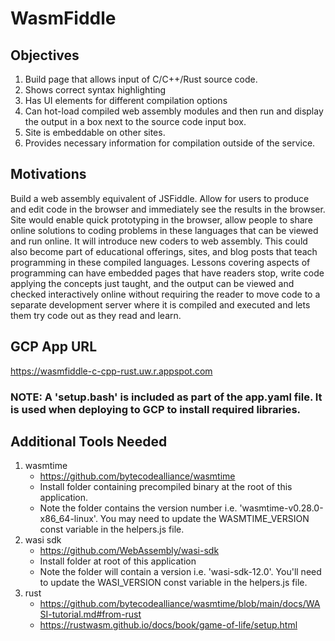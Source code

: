 # WasmFiddle

## Objectives

1. Build page that allows input of C/C++/Rust source code.
2. Shows correct syntax highlighting
3. Has UI elements for different compilation options
4. Can hot-load compiled web assembly modules and then run and display the output in a box next to the source code input box.
5. Site is embeddable on other sites.
6. Provides necessary information for compilation outside of the service.

## Motivations

Build a web assembly equivalent of JSFiddle. Allow for users to produce and edit code in the browser and immediately see the results in the browser. Site would enable quick prototyping in the browser, allow people to share online solutions to coding problems in these languages that can be viewed and run online. It will introduce new coders to web assembly. This could also become part of educational offerings, sites, and blog posts that teach programming in these compiled languages. Lessons covering aspects of programming can have embedded pages that have readers stop, write code applying the concepts just taught, and the output can be viewed and checked interactively online without requiring the reader to move code to a separate development server where it is compiled and executed and lets them try code out as they read and learn.

## GCP App URL

https://wasmfiddle-c-cpp-rust.uw.r.appspot.com

### NOTE: A 'setup.bash' is included as part of the app.yaml file. It is used when deploying to GCP to install required libraries.

## Additional Tools Needed

1. wasmtime
    - https://github.com/bytecodealliance/wasmtime
	- Install folder containing precompiled binary at the root of this application.
	- Note the folder contains the version number i.e. 'wasmtime-v0.28.0-x86_64-linux'. You may need to update the WASMTIME_VERSION const variable in the helpers.js file.
2. wasi sdk
    - https://github.com/WebAssembly/wasi-sdk
    - Install folder at root of this application
    - Note the folder will contain a version i.e. 'wasi-sdk-12.0'. You'll need to update the WASI_VERSION const variable in the helpers.js file.
3. rust
    - https://github.com/bytecodealliance/wasmtime/blob/main/docs/WASI-tutorial.md#from-rust
    - https://rustwasm.github.io/docs/book/game-of-life/setup.html
